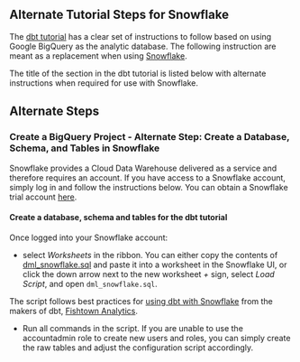 ## Alternate Tutorial Steps for Snowflake 

The [dbt tutorial](https://tutorial.getdbt.com/tutorial/setting-up) has a clear set of instructions to follow based on using Google BigQuery as the analytic database. The following instruction are meant as a replacement when using [Snowflake](https://www.snowflake.com).

The title of the section in the dbt tutorial is listed below with alternate instructions when required for use with Snowflake.

## Alternate Steps

### Create a BigQuery Project - Alternate Step: Create a Database, Schema, and Tables in Snowflake

Snowflake provides a Cloud Data Warehouse delivered as a service and therefore requires an account. If you have access to a Snowflake account, simply log in and follow the instructions below. You can obtain a Snowflake trial account [here](https:trial.snowflake.com).

#### Create a database, schema and tables for the dbt tutorial

Once logged into your Snowflake account:
- select _Worksheets_ in the ribbon. You can either copy the contents of [dml_snowflake.sql](/Snowflake/dml_snowflake.sql) and paste it into a worksheet in the Snowflake UI, or click the down arrow next to the new worksheet *+* sign, select _Load Script_, and open `dml_snowflake.sql`.

The script follows best practices for [using dbt with Snowflake](https://community.snowflake.com/s/article/Use-Case-How-We-Configure-Snowflake-at-Fishtown-Analytics) from the makers of dbt, [Fishtown Analytics](https://fishtownanalytics.com).

- Run all commands in the script. If you are unable to use the accountadmin role to create new users and roles, you can simply create the raw tables and adjust the configuration script accordingly.


